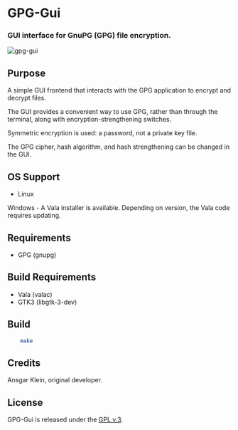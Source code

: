 
# GPG-Gui

### GUI interface for GnuPG (GPG) file encryption.


[1]: https://tinram.github.io/images/gpg-gui.png
![gpg-gui][1]


## Purpose

A simple GUI frontend that interacts with the GPG application to encrypt and decrypt files.

The GUI provides a convenient way to use GPG, rather than through the terminal, along with encryption-strengthening switches.

Symmetric encryption is used: a password, not a private key file.

The GPG cipher, hash algorithm, and hash strengthening can be changed in the GUI.


## OS Support

+ Linux

Windows - A Vala installer is available.  Depending on version, the Vala code requires updating.


## Requirements

+ GPG (gnupg)


## Build Requirements

+ Vala (valac)
+ GTK3 (libgtk-3-dev)


## Build

```bash
    make
```


## Credits

Ansgar Klein, original developer.


## License

GPG-Gui is released under the [GPL v.3](https://www.gnu.org/licenses/gpl-3.0.html).
